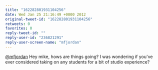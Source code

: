 ```yaml
---
title: "162282801931104256"
date: Wed Jan 25 21:16:49 +0000 2012
original-tweet-id: "162282801931104256"
retweets: 0
favorites: 0
reply-tweet-id: ""
reply-user-id: "236821291"
reply-user-screen-name: "mfjordan"
---
```

<a href="https://twitter.com/mfjordan">@mfjordan</a> Hey mike, hows are things going? I was wondering if you've ever considered taking on any students for a bit of studio experience?
